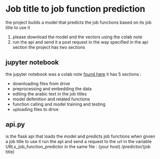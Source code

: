 # Job title to job function prediction 
the project builds a model that predicts the job functions based on its job title 
to use it
1. please download the model and the vectors using the colab note 
2. run the api and send it a post request in the way specified in the api section 
the project has two sections 
## jupyter notebook
the jupyter notebook was a colab note [found here](https://colab.research.google.com/drive/1QSs6-38jayz8g1DAI33FY7YC2niLZ5CH)
it has 5 sections :
- downloading files from drive 
- preprocessing and embedding the data 
- editing the arabic text in the job titles
- model defenition and related functions  
- function calling and model training and testing 
- uploading files to drive 
## api.py
is the flask api that loads the model and predicts job functions when givien a job title 
to use it run the api and send a request to the url in the variable URLs_job_function_predictor in the same file :
(your host) /predictor/(job title)
